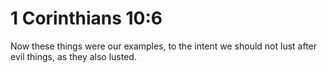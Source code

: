# 1 Corinthians 10:6

Now these things were our examples, to the intent we should not lust after evil things, as they also lusted.